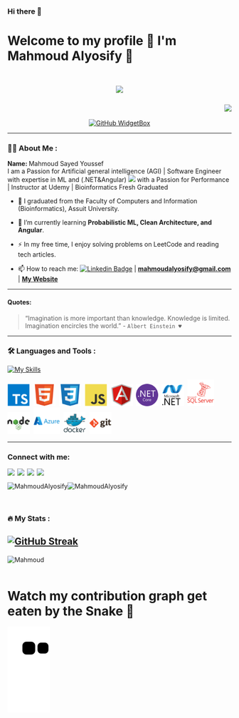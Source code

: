 ### Hi there 👋

<!--
**MahmoudAlyosify/MahmoudAlyosify** is a ✨ _special_ ✨ repository because its `README.md` (this file) appears on your GitHub profile.

Here are some ideas to get you started:

- 🔭 I’m currently working on ...
- 🌱 I’m currently learning ...
- 👯 I’m looking to collaborate on ...
- 🤔 I’m looking for help with ...
- 💬 Ask me about ...
- 📫 How to reach me: ...
- 😄 Pronouns: ...
- ⚡ Fun fact: ...
-->
# Welcome to my profile 👋 I'm Mahmoud Alyosify 👀

<h1 align="center">
<img src="https://readme-typing-svg.herokuapp.com/?font=Roboto+Mono&size=35&center=true&vCenter=true&width=500&height=70&duration=4000&lines=Hi+There!+👋;+I'm+Mahmoud+Alyosify!" />

</h1>

<p align="right">
  <img src="https://visitor-badge.laobi.icu/badge?page_id=MahmoudAlyosify.MahmoudAlyosify" />
</p>
<p align="center">
  <a href="https://github.com/MahmoudAlyosify/github-widgetbox">
    <img width="60%" height="50%" src="https://github-widgetbox.vercel.app/api/profile?username=MahmoudAlyosify&data=followers,repositories,stars,commits" alt="GitHub WidgetBox" />
  </a>
</p>

---

### :man_technologist: About Me :

<b> Name: </b> Mahmoud Sayed Youssef </br>
I am a Passion for Artificial general intelligence (AGI) | Software Engineer with expertise in ML and (.NET&Angular) <img src="https://media.giphy.com/media/WUlplcMpOCEmTGBtBW/giphy.gif" width="30"> with a Passion for Performance | Instructor at Udemy | Bioinformatics Fresh Graduated

- :telescope: I graduated from the Faculty of Computers and Information (Bioinformatics), Assuit University.

- :seedling: I’m currently learning **Probabilistic ML, Clean Architecture, and Angular**.

- :zap: In my free time, I enjoy solving problems on LeetCode and reading tech articles.

- :mailbox: How to reach me:  [![Linkedin Badge](https://img.shields.io/badge/-Mahmoud-blue?style=flat&logo=Linkedin&logoColor=white)](https://www.linkedin.com/in/mahmoudalyosify/)  |  **mahmoudalyosify@gmail.com** | <a href="https://mahmoudalyosifysite.github.io/" target="_blank"><b>My Website</b></a>

---

#### Quotes:

> “Imagination is more important than knowledge. Knowledge is limited. Imagination encircles the world.” - `Albert Einstein ♥️`

---

### :hammer_and_wrench: Languages and Tools :

[![My Skills](https://skills.thijs.gg/icons?i=c,cpp,cs,r,pyjava)](https://skills.thijs.gg)

<div>
  <img src="https://github.com/devicons/devicon/blob/master/icons/typescript/typescript-original.svg" title="TypeScript" alt="TypeScript" width="50" height="50"/>&nbsp;
  <img src="https://github.com/devicons/devicon/blob/master/icons/html5/html5-original.svg" title="HTML5" alt="HTML" width="50" height="50"/>&nbsp;
  <img src="https://github.com/devicons/devicon/blob/master/icons/css3/css3-original.svg"  title="CSS3" alt="CSS" width="50" height="50"/>&nbsp;
  <img src="https://github.com/devicons/devicon/blob/master/icons/javascript/javascript-original.svg" title="JavaScript" alt="JavaScript" width="50" height="50"/>&nbsp;
  <img src="https://github.com/devicons/devicon/blob/master/icons/angularjs/angularjs-original.svg" title="AngularJS" alt="AngularJS" width="50" height="50"/>&nbsp;
  <img src="https://github.com/devicons/devicon/blob/master/icons/dotnetcore/dotnetcore-original.svg" title=".NET Core" alt=".NET Core" width="50" height="50"/>&nbsp;
  <img src="https://github.com/devicons/devicon/blob/master/icons/dot-net/dot-net-original-wordmark.svg" title=".NET Framework" alt=".NET Framework" width="50" height="50"/>&nbsp;
  <img src="https://github.com/devicons/devicon/blob/master/icons/microsoftsqlserver/microsoftsqlserver-plain-wordmark.svg" title="SQL Server" alt="SQL Server" width="60" height="60"/>&nbsp;
  <img src="https://github.com/devicons/devicon/blob/master/icons/nodejs/nodejs-original-wordmark.svg" title="Node.js" alt="Node.js" width="50" height="50"/>&nbsp;
  <img src="https://github.com/devicons/devicon/blob/master/icons/azure/azure-original-wordmark.svg" title="Azure" alt="Azure" width="60" height="60"/>&nbsp;
  <img src="https://github.com/devicons/devicon/blob/master/icons/docker/docker-original-wordmark.svg" title="Docker" alt="Docker" width="50" height="50"/>&nbsp;
  <img src="https://github.com/devicons/devicon/blob/master/icons/git/git-original-wordmark.svg" title="Git" alt="Git" width="50" height="50"/>
</div>

---

### Connect with me:
[<img align="left" width="22px" src="https://www.svgrepo.com/show/157006/linkedin.svg" />][linkedin]
[<img align="left" width="22px" src="https://www.svgrepo.com/show/349563/whatsapp.svg" />][whatsapp]
[<img align="left" width="22px" src="https://www.svgrepo.com/show/157810/facebook.svg" />][facebook]
[<img align="left" width="25px" src="https://user-images.githubusercontent.com/59246305/190517045-04179323-82d2-4b65-889d-752e92bd1626.png" />][My_Website]
</br>

[facebook]: https://www.facebook.com/MahmoudAlyosify/
[linkedin]: https://www.linkedin.com/in/mahmoudalyosify/
[whatsapp]: https://wa.me/+201145557959
[My_Website]: https://mahmoudalyosifysite.github.io/

<img src="https://github-readme-stats.vercel.app/api?username=MahmoudAlyosify&show_icons=true&locale=en&bg_color=0D1117&hide_border=true&theme=discord_old_blurple" alt="MahmoudAlyosify" align="left"/> <img src="https://github-readme-stats.vercel.app/api/top-langs?username=MahmoudAlyosify&show_icons=true&locale=en&layout=compact&bg_color=0D1117&hide_border=true&theme=discord_old_blurple" alt="MahmoudAlyosify"/>

<img src="https://user-images.githubusercontent.com/59246305/191567487-0c6fb2ed-e5ef-495d-9dd2-cbeabb35d703.gif" width="1100" height="3">

### :fire: My Stats :
[![GitHub Streak](http://github-readme-streak-stats.herokuapp.com?user=MahmoudAlyosify&theme=neon-dark)](https://git.io/streak-stats)
-----------------------------------------------------
<img align="center" src="https://github-profile-trophy.vercel.app/?username=MahmoudAlyosify&row=1&column=6" alt="Mahmoud" />
<img src="https://user-images.githubusercontent.com/59246305/191567487-0c6fb2ed-e5ef-495d-9dd2-cbeabb35d703.gif" width="1100" height="3">

# Watch my contribution graph get eaten by the Snake 🐍
![snake animation](https://github.com/MahmoudAlyosify/MahmoudAlyosify/blob/output/github-contribution-grid-snake.svg)




